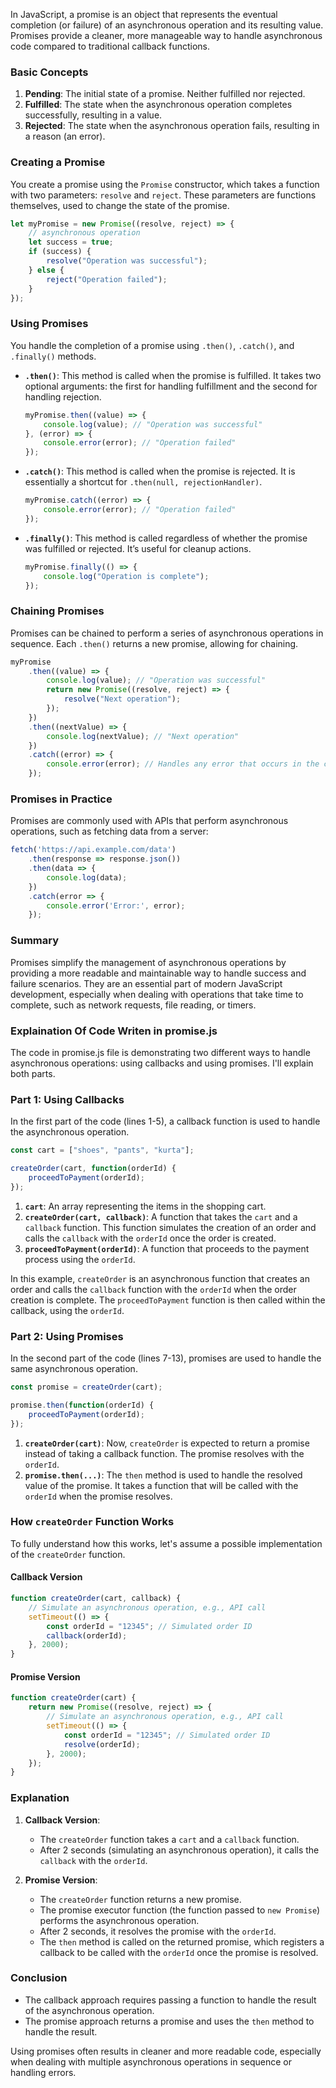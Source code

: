 In JavaScript, a promise is an object that represents the eventual completion (or failure) of an asynchronous operation and its resulting value. Promises provide a cleaner, more manageable way to handle asynchronous code compared to traditional callback functions.


### Basic Concepts

1. **Pending**: The initial state of a promise. Neither fulfilled nor rejected.
2. **Fulfilled**: The state when the asynchronous operation completes successfully, resulting in a value.
3. **Rejected**: The state when the asynchronous operation fails, resulting in a reason (an error).

### Creating a Promise

You create a promise using the `Promise` constructor, which takes a function with two parameters: `resolve` and `reject`. These parameters are functions themselves, used to change the state of the promise.

```javascript
let myPromise = new Promise((resolve, reject) => {
    // asynchronous operation
    let success = true;
    if (success) {
        resolve("Operation was successful");
    } else {
        reject("Operation failed");
    }
});
```

### Using Promises

You handle the completion of a promise using `.then()`, `.catch()`, and `.finally()` methods.

- **`.then()`**: This method is called when the promise is fulfilled. It takes two optional arguments: the first for handling fulfillment and the second for handling rejection.
  
  ```javascript
  myPromise.then((value) => {
      console.log(value); // "Operation was successful"
  }, (error) => {
      console.error(error); // "Operation failed"
  });
  ```

- **`.catch()`**: This method is called when the promise is rejected. It is essentially a shortcut for `.then(null, rejectionHandler)`.

  ```javascript
  myPromise.catch((error) => {
      console.error(error); // "Operation failed"
  });
  ```

- **`.finally()`**: This method is called regardless of whether the promise was fulfilled or rejected. It’s useful for cleanup actions.

  ```javascript
  myPromise.finally(() => {
      console.log("Operation is complete");
  });
  ```

### Chaining Promises

Promises can be chained to perform a series of asynchronous operations in sequence. Each `.then()` returns a new promise, allowing for chaining.

```javascript
myPromise
    .then((value) => {
        console.log(value); // "Operation was successful"
        return new Promise((resolve, reject) => {
            resolve("Next operation");
        });
    })
    .then((nextValue) => {
        console.log(nextValue); // "Next operation"
    })
    .catch((error) => {
        console.error(error); // Handles any error that occurs in the chain
    });
```

### Promises in Practice

Promises are commonly used with APIs that perform asynchronous operations, such as fetching data from a server:

```javascript
fetch('https://api.example.com/data')
    .then(response => response.json())
    .then(data => {
        console.log(data);
    })
    .catch(error => {
        console.error('Error:', error);
    });
```

### Summary

Promises simplify the management of asynchronous operations by providing a more readable and maintainable way to handle success and failure scenarios. They are an essential part of modern JavaScript development, especially when dealing with operations that take time to complete, such as network requests, file reading, or timers.

### Explaination Of Code Writen in promise.js
The code in promise.js file is demonstrating two different ways to handle asynchronous operations: using callbacks and using promises. I'll explain both parts.

### Part 1: Using Callbacks

In the first part of the code (lines 1-5), a callback function is used to handle the asynchronous operation.

```javascript
const cart = ["shoes", "pants", "kurta"];

createOrder(cart, function(orderId) {
    proceedToPayment(orderId);
});
```

1. **`cart`**: An array representing the items in the shopping cart.
2. **`createOrder(cart, callback)`**: A function that takes the `cart` and a `callback` function. This function simulates the creation of an order and calls the `callback` with the `orderId` once the order is created.
3. **`proceedToPayment(orderId)`**: A function that proceeds to the payment process using the `orderId`.

In this example, `createOrder` is an asynchronous function that creates an order and calls the `callback` function with the `orderId` when the order creation is complete. The `proceedToPayment` function is then called within the callback, using the `orderId`.

### Part 2: Using Promises

In the second part of the code (lines 7-13), promises are used to handle the same asynchronous operation.

```javascript
const promise = createOrder(cart);

promise.then(function(orderId) {
    proceedToPayment(orderId);
});
```

1. **`createOrder(cart)`**: Now, `createOrder` is expected to return a promise instead of taking a callback function. The promise resolves with the `orderId`.
2. **`promise.then(...)`**: The `then` method is used to handle the resolved value of the promise. It takes a function that will be called with the `orderId` when the promise resolves.

### How `createOrder` Function Works

To fully understand how this works, let's assume a possible implementation of the `createOrder` function.

#### Callback Version

```javascript
function createOrder(cart, callback) {
    // Simulate an asynchronous operation, e.g., API call
    setTimeout(() => {
        const orderId = "12345"; // Simulated order ID
        callback(orderId);
    }, 2000);
}
```

#### Promise Version

```javascript
function createOrder(cart) {
    return new Promise((resolve, reject) => {
        // Simulate an asynchronous operation, e.g., API call
        setTimeout(() => {
            const orderId = "12345"; // Simulated order ID
            resolve(orderId);
        }, 2000);
    });
}
```

### Explanation

1. **Callback Version**:
   - The `createOrder` function takes a `cart` and a `callback` function.
   - After 2 seconds (simulating an asynchronous operation), it calls the `callback` with the `orderId`.

2. **Promise Version**:
   - The `createOrder` function returns a new promise.
   - The promise executor function (the function passed to `new Promise`) performs the asynchronous operation.
   - After 2 seconds, it resolves the promise with the `orderId`.
   - The `then` method is called on the returned promise, which registers a callback to be called with the `orderId` once the promise is resolved.

### Conclusion

- The callback approach requires passing a function to handle the result of the asynchronous operation.
- The promise approach returns a promise and uses the `then` method to handle the result.

Using promises often results in cleaner and more readable code, especially when dealing with multiple asynchronous operations in sequence or handling errors.